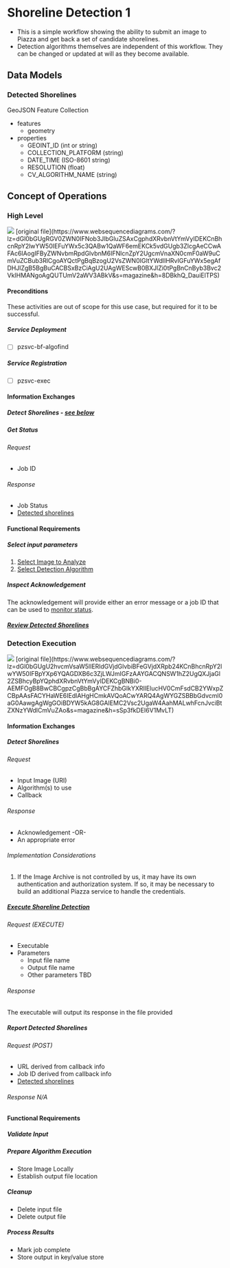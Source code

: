 # Shoreline Detection 1
- This is a simple workflow showing the ability to submit an image to Piazza and get back a set of candidate shorelines.
- Detection algorithms themselves are independent of this workflow. They can be changed or updated at will as they become available.

## Data Models
### Detected Shorelines
GeoJSON Feature Collection
- features
  - geometry
- properties
  - GEOINT_ID (int or string)
  - COLLECTION_PLATFORM (string)
  - DATE_TIME (ISO-8601 string)
  - RESOLUTION (float)
  - CV_ALGORITHM_NAME (string)

## Concept of Operations
### High Level
<img src="http://www.websequencediagrams.com/files/render?link=LhPYRz-eoRRS6HKebjAy"/>
[original file](https://www.websequencediagrams.com/?lz=dGl0bGUgRGV0ZWN0IFNob3JlbGluZSAxCgphdXRvbnVtYmVyIDEKCnBhcnRpY2lwYW50IEFuYWx5c3QABw1QaWF6emEKCk5vdGUgb3ZlcgAeCCwAFAc6IAogIFByZWNvbmRpdGlvbnM6IFNlcnZpY2UgcmVnaXN0cmF0aW9uCmVuZCBub3RlCgoAYQctPgBqBzogU2VsZWN0IGltYWdlIHRvIGFuYWx5egAfDHJlZgB5BgBuCACBSxBzCiAgU2UAgWEScwB0BXJlZi0tPgBnCnByb3Bvc2VkIHMANgoAgQUTUmV2aWV3ABkV&s=magazine&h=8DBkhQ_DauiElTPS)

#### Preconditions
These activities are out of scope for this use case, but required for it to be successful.

##### Service Deployment
- [ ] pzsvc-bf-algofind

##### Service Registration
- [ ] pzsvc-exec

#### Information Exchanges
##### Detect Shorelines - [see below](#detection-execution)
##### Get Status 
###### Request
- Job ID

###### Response
- Job Status
- [Detected shorelines](#detected-shorelines)

#### Functional Requirements
##### Select input parameters
1. [Select Image to Analyze](../Analyst/SelectImage.md)
1. [Select Detection Algorithm](../Analyst/SelectDetectionAlgorithm.md)

##### Inspect Acknowledgement
The acknowledgement will provide either an error message or a job ID that can be used to [monitor status](#get-status).

##### [Review Detected Shorelines](../Analyst/ReviewProposedShorelines.md)

### Detection Execution
<img src="http://www.websequencediagrams.com/files/render?link=Klw1cF-FDHcXUVajNkBK"/>
[original file](https://www.websequencediagrams.com/?lz=dGl0bGUgU2hvcmVsaW5lIERldGVjdGlvbiBFeGVjdXRpb24KCnBhcnRpY2lwYW50IFBpYXp6YQAGDXB6c3ZjLWJmIGFzAAYGACQNSW1hZ2UgQXJjaGl2ZSBhcyBpYQphdXRvbnVtYmVyIDEKCgBNBi0-AEMFOgB8BwCBCgpzCgBbBgAYCFZhbGlkYXRlIElucHV0CmFsdCB2YWxpZCBpAAsFACYHaWE6IEdlAHgHCmkAVQoACwYARQ4AgWYGZSBBbGdvcml0aG0AawgAgWgGOiBDYW5kAG8GAIEMC2Vsc2UgaW4AahMALwhFcnJvciBtZXNzYWdlCmVuZAo&s=magazine&h=sSp3fkDEI6V1MvLT)

#### Information Exchanges
##### Detect Shorelines
###### Request
- Input Image (URI)
- Algorithm(s) to use
- Callback

###### Response
- Acknowledgement -OR-
- An appropriate error 

###### Implementation Considerations
1. If the Image Archive is not controlled by us, 
it may have its own authentication and authorization system. 
If so, it may be necessary to build an additional Piazza service
to handle the credentials.

##### [Execute Shoreline Detection](../Analyst/ExecuteShorelineDetection.md)
###### Request (EXECUTE)
- Executable
- Parameters
  - Input file name
  - Output file name
  - Other parameters TBD

###### Response
The executable will output its response in the file provided

##### Report Detected Shorelines
###### Request (POST)
- URL derived from callback info
- Job ID derived from callback info
- [Detected shorelines](#detected-shorelines)

###### Response N/A

#### Functional Requirements
##### Validate Input
##### Prepare Algorithm Execution
- Store Image Locally
- Establish output file location

##### Cleanup
- Delete input file
- Delete output file

##### Process Results
- Mark job complete
- Store output in key/value store
